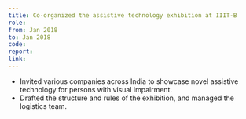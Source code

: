 ```yaml
---
title: Co-organized the assistive technology exhibition at IIIT-B
role: 
from: Jan 2018
to: Jan 2018
code:
report:  
link: 
---
```

<ul>
<li>Invited various companies across India to showcase novel assistive technology for persons with visual impairment.</li>
<li>Drafted the structure and rules of the exhibition, and managed the logistics team.</li>
</ul>